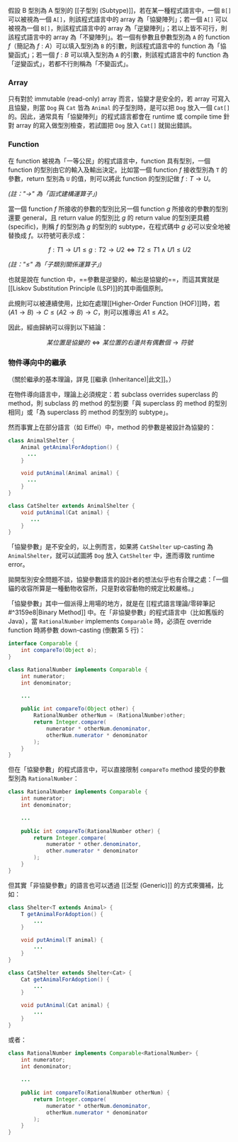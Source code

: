 假設 B 型別為 A 型別的 [[子型別 (Subtype)]]，若在某一種程式語言中，一個 `B[]` 可以被視為一個 `A[]`，則該程式語言中的 array 為「協變陣列」；若一個 `A[]` 可以被視為一個 `B[]`，則該程式語言中的 array 為「逆變陣列」；若以上皆不可行，則該程式語言中的 array 為「不變陣列」。若一個有參數且參數型別為 `A` 的 function $f$（簡記為 $f:A$）可以填入型別為 `B` 的引數，則該程式語言中的 function 為「協變函式」；若一個 $f:B$ 可以填入型別為 `A` 的引數，則該程式語言中的 function 為「逆變函式」，若都不行則稱為「不變函式」。

### Array

只有對於 immutable (read-only) array 而言，協變才是安全的，若 array 可寫入且協變，則當 `Dog` 與 `Cat` 皆為 `Animal` 的子型別時，是可以把 `Dog` 放入一個 `Cat[]` 的。因此，通常具有「協變陣列」的程式語言都會在 runtime 或 compile time 針對 array 的寫入做型別檢查，若試圖把 `Dog` 放入 `Cat[]` 就拋出錯誤。

### Function

在 function 被視為「一等公民」的程式語言中，function 具有型別，一個 function 的型別由它的輸入及輸出決定。比如當一個 function $f$ 接收型別為 `T` 的參數，return 型別為 `U` 的值，則可以將此 function 的型別記做 $f:T \to U$。

 *(註："$\to$" 為「函式建構運算子」)*

當一個 function $f$ 所接收的參數的型別比另一個 function $g$ 所接收的參數的型別還要 general，且 return value 的型別比 $g$ 的 return value 的型別更具體 (specific)，則稱 $f$ 的型別為 $g$ 的型別的 subtype，在程式碼中 $g$ 必可以安全地被替換成 $f$。以符號可表示成：

$$f:T1 \to U1 \leq g:T2 \to U2 \iff T2 \leq T1 \wedge U1 \leq U2$$

*(註："$\leq$" 為「子類別關係運算子」)*

也就是說在 function 中，==參數是逆變的，輸出是協變的==，而這其實就是[[Liskov Substitution Principle (LSP)]]的其中兩個原則。

此規則可以被連續使用，比如在處理[[Higher-Order Function (HOF)]]時，若 $(A1 \to B) \to C \leq (A2 \to B) \to C$，則可以推導出 $A1 \leq A2$。

因此，經由歸納可以得到以下結論：

$$某位置是協變的 \iff 某位置的右邊共有偶數個 \to 符號$$

### 物件導向中的繼承

（關於繼承的基本理論，詳見 [[繼承 (Inheritance)|此文]]。）

在物件導向語言中，理論上必須規定：若 subclass overrides superclass 的 method，則 subclass 的 method 的型別要「與 superclass 的 method 的型別相同」或「為 superclass 的 method 的型別的 subtype」。

然而事實上在部分語言（如 Eiffel）中，method 的參數是被設計為協變的：

``` Java
class AnimalShelter {
    Animal getAnimalForAdoption() {
      ...
    }

    void putAnimal(Animal animal) {
      ...
    }
}

class CatShelter extends AnimalShelter {
    void putAnimal(Cat animal) {
       ...
    }
}
```

「協變參數」是不安全的，以上例而言，如果將 `CatShelter` up-casting 為 `AnimalShelter`，就可以試圖將 `Dog` 放入 `CatShelter` 中，進而導致 runtime error。

拋開型別安全問題不談，協變參數語言的設計者的想法似乎也有合理之處：「一個貓的收容所算是一種動物收容所，只是對收容動物的規定比較嚴格。」

「協變參數」其中一個派得上用場的地方，就是在 [[程式語言理論/零碎筆記#^3159e8|Binary Method]] 中。在「非協變參數」的程式語言中（比如舊版的 Java），當 `RationalNumber` implements `Comparable` 時，必須在 override function 時將參數 down-casting (倒數第 5 行)：

```Java
interface Comparable {
    int compareTo(Object o);
}

class RationalNumber implements Comparable {
    int numerator;
    int denominator;

    ...
    
    public int compareTo(Object other) {
        RationalNumber otherNum = (RationalNumber)other;
        return Integer.compare(
            numerator * otherNum.denominator,
            otherNum.numerator * denominator
        );
    }
}
```

但在「協變參數」的程式語言中，可以直接限制 `compareTo` method 接受的參數型別為 `RationalNumber`：

```Java
class RationalNumber implements Comparable {
    int numerator;
    int denominator;

    ...
    
    public int compareTo(RationalNumber other) {
        return Integer.compare(
            numerator * other.denominator,
            other.numerator * denominator
        );
    }
}
```

但其實「非協變參數」的語言也可以透過 [[泛型 (Generic)]] 的方式來彌補，比如：

```Java
class Shelter<T extends Animal> {
    T getAnimalForAdoption() {
        ...
    }

    void putAnimal(T animal) {
        ...
    }
}

class CatShelter extends Shelter<Cat> {
    Cat getAnimalForAdoption() {
        ...
    }

    void putAnimal(Cat animal) {
        ...
    }
}
```

或者：

```Java
class RationalNumber implements Comparable<RationalNumber> {
    int numerator;
    int denominator;
  
    ...
     
    public int compareTo(RationalNumber otherNum) {
        return Integer.compare(
            numerator * otherNum.denominator,
            otherNum.numerator * denominator
        );
    }
}
```
